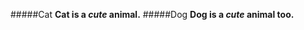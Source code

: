                     
#####Cat
**Cat is a _cute_ animal.**
#####Dog
**Dog is a _cute_ animal too.**
        